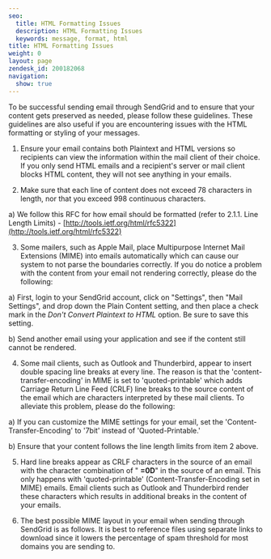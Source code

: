 ```yaml
---
seo:
  title: HTML Formatting Issues
  description: HTML Formatting Issues
  keywords: message, format, html
title: HTML Formatting Issues
weight: 0
layout: page
zendesk_id: 200182068
navigation:
  show: true
---
```


To be successful sending email through SendGrid and to ensure that your content gets preserved as needed, please follow these guidelines. These guidelines are also useful if you are encountering issues with the HTML formatting or styling of your messages.

1. Ensure your email contains both Plaintext and HTML versions so recipients can view the information within the mail client of their choice. If you only send HTML emails and a recipient's server or mail client blocks HTML content, they will not see anything in your emails.

2. Make sure that each line of content does not exceed 78 characters in length, nor that you exceed 998 continuous characters.

a) We follow this RFC for how email should be formatted (refer to 2.1.1. Line Length Limits) - [http://tools.ietf.org/html/rfc5322](http://tools.ietf.org/html/rfc5322)

3. Some mailers, such as Apple Mail, place Multipurpose Internet Mail Extensions (MIME) into emails automatically which can cause our system to not parse the boundaries correctly. If you do notice a problem with the content from your email not rendering correctly, please do the following:

a) First, login to your SendGrid account, click on "Settings", then "Mail Settings", and drop down the Plain Content setting, and then place a check mark in the _Don't Convert Plaintext to HTML_ option. Be sure to save this setting.

b) Send another email using your application and see if the content still cannot be rendered.

4. Some mail clients, such as Outlook and Thunderbird, appear to insert double spacing line breaks at every line. The reason is that the 'content-transfer-encoding' in MIME is set to 'quoted-printable' which adds Carriage Return Line Feed (CRLF) line breaks to the source content of the email which are characters interpreted by these mail clients. To alleviate this problem, please do the following:

a)  If you can customize the MIME settings for your email, set the 'Content-Transfer-Encoding' to '7bit' instead of 'Quoted-Printable.'

b)  Ensure that your content follows the line length limits from item 2 above. 

5. Hard line breaks appear as CRLF characters in the source of an email with the character combination of " **=0D**" in the source of an email. This only happens with 'quoted-printable' (Content-Transfer-Encoding set in MIME) emails. Email clients such as Outlook and Thunderbird render these characters which results in additional breaks in the content of your emails. 

6. The best possible MIME layout in your email when sending through SendGrid is as follows. It is best to reference files using separate links to download since it lowers the percentage of spam threshold for most domains you are sending to.

 

